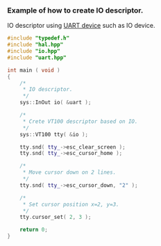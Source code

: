 ### <a name="io_anchor"></a>Example of how to create IO descriptor.
IO descriptor using [UART device](../hal/README.md#hal_uart_anchor) such as IO device.

```cpp
#include "typedef.h"
#include "hal.hpp"
#include "io.hpp"
#include "uart.hpp"

int main ( void )
{
	/*
 	 * IO descriptor.
	 */
	sys::InOut io( &uart );

	/*
	 * Crete VT100 descriptor based on IO.
	 */
	sys::VT100 tty( &io );

	tty.snd( tty_->esc_clear_screen );
	tty.snd( tty_->esc_cursor_home );

	/*
	 * Move cursor down on 2 lines.
	 */
	tty.snd( tty_->esc_cursor_down, "2" );

	/*
	 * Set cursor position x=2, y=3.
	 */
	tty.cursor_set( 2, 3 );

	return 0;
}
```
